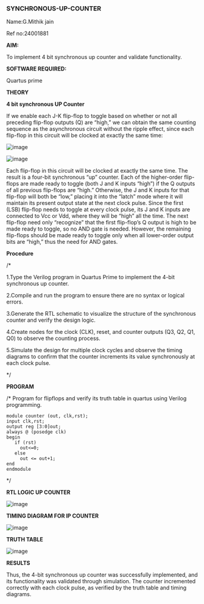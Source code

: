 ### SYNCHRONOUS-UP-COUNTER

Name:G.Mithik jain

Ref no:24001881

**AIM:**

To implement 4 bit synchronous up counter and validate functionality.

**SOFTWARE REQUIRED:**

Quartus prime

**THEORY**

**4 bit synchronous UP Counter**

If we enable each J-K flip-flop to toggle based on whether or not all preceding flip-flop outputs (Q) are “high,” we can obtain the same counting sequence as the asynchronous circuit without the ripple effect, since each flip-flop in this circuit will be clocked at exactly the same time:

![image](https://github.com/naavaneetha/SYNCHRONOUS-UP-COUNTER/assets/154305477/d5db3fa0-e413-404c-b80e-b2f39d82e7e8)


![image](https://github.com/naavaneetha/SYNCHRONOUS-UP-COUNTER/assets/154305477/52cb61eb-d04b-442d-810c-31185a68410b)

Each flip-flop in this circuit will be clocked at exactly the same time.
The result is a four-bit synchronous “up” counter. Each of the higher-order flip-flops are made ready to toggle (both J and K inputs “high”) if the Q outputs of all previous flip-flops are “high.”
Otherwise, the J and K inputs for that flip-flop will both be “low,” placing it into the “latch” mode where it will maintain its present output state at the next clock pulse.
Since the first (LSB) flip-flop needs to toggle at every clock pulse, its J and K inputs are connected to Vcc or Vdd, where they will be “high” all the time.
The next flip-flop need only “recognize” that the first flip-flop’s Q output is high to be made ready to toggle, so no AND gate is needed.
However, the remaining flip-flops should be made ready to toggle only when all lower-order output bits are “high,” thus the need for AND gates.

**Procedure**

/* 

1.Type the Verilog program in Quartus Prime to implement the 4-bit synchronous up counter.

2.Compile and run the program to ensure there are no syntax or logical errors.

3.Generate the RTL schematic to visualize the structure of the synchronous counter and verify the design logic.

4.Create nodes for the clock (CLK), reset, and counter outputs (Q3, Q2, Q1, Q0) to observe the counting process.

5.Simulate the design for multiple clock cycles and observe the timing diagrams to confirm that the counter increments its value synchronously at each clock pulse.

*/

**PROGRAM**

/* Program for flipflops and verify its truth table in quartus using Verilog programming. 
```
module counter (out, clk,rst);
input clk,rst; 
output reg [3:0]out;
always @ (posedge clk)
begin
   if (rst)
     out<=0;
   else
     out <= out+1;
end
endmodule
```

*/

**RTL LOGIC UP COUNTER**

![image](https://github.com/user-attachments/assets/7e2cb07b-4fd9-4736-9a59-ecb40500b72b)

**TIMING DIAGRAM FOR IP COUNTER**

![image](https://github.com/user-attachments/assets/42454b62-401f-4947-964b-615a62e10ad5)


**TRUTH TABLE**

![image](https://github.com/user-attachments/assets/42e16499-0503-4313-9d9f-3d8105059579)

**RESULTS**

Thus, the 4-bit synchronous up counter was successfully implemented, and its functionality was validated through simulation. The counter incremented correctly with each clock pulse, as verified by the truth table and timing diagrams.
